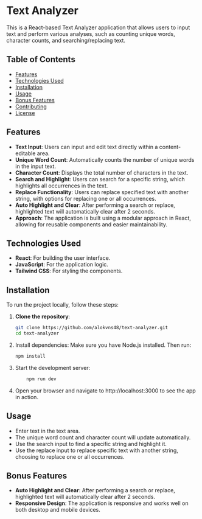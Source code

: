 # Text Analyzer

This is a React-based Text Analyzer application that allows users to input text and perform various analyses, such as counting unique words, character counts, and searching/replacing text.

## Table of Contents

- [Features](#features)
- [Technologies Used](#technologies-used)
- [Installation](#installation)
- [Usage](#usage)
- [Bonus Features](#bonus-features)
- [Contributing](#contributing)
- [License](#license)

## Features

- **Text Input**: Users can input and edit text directly within a content-editable area.
- **Unique Word Count**: Automatically counts the number of unique words in the input text.
- **Character Count**: Displays the total number of characters in the text.
- **Search and Highlight**: Users can search for a specific string, which highlights all occurrences in the text.
- **Replace Functionality**: Users can replace specified text with another string, with options for replacing one or all occurrences.
- **Auto Highlight and Clear**: After performing a search or replace, highlighted text will automatically clear after 2 seconds.
- **Approach**: The application is built using a modular approach in React, allowing for reusable components and easier maintainability.

## Technologies Used

- **React**: For building the user interface.
- **JavaScript**: For the application logic.
- **Tailwind CSS**: For styling the components.

## Installation

To run the project locally, follow these steps:

1. **Clone the repository**:
   ```bash
   git clone https://github.com/alokvns48/text-analyzer.git
   cd text-analyzer
   ```
2. Install dependencies: Make sure you have Node.js installed. Then run:
    ```bash
    npm install

    ```
3. Start the development server:
    ```bash
        npm run dev
    ```

4. Open your browser and navigate to http://localhost:3000 to see the app in action.


## Usage

- Enter text in the text area.
- The unique word count and character count will update automatically.
- Use the search input to find a specific string and highlight it.
- Use the replace input to replace specific text with another string, choosing to replace one or all occurrences.

## Bonus Features

- **Auto Highlight and Clear**: After performing a search or replace, highlighted text will automatically clear after 2 seconds.
- **Responsive Design**: The application is responsive and works well on both desktop and mobile devices.

